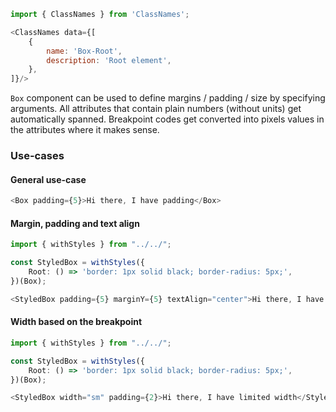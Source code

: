 ```js noeditor
import { ClassNames } from 'ClassNames';

<ClassNames data={[
    {
        name: 'Box-Root',
        description: 'Root element',
    },
]}/>
```

`Box` component can be used to define margins / padding / size by specifying arguments. All attributes that contain plain numbers (without units) get automatically spanned. Breakpoint codes get converted into pixels values in the attributes where it makes sense.

### Use-cases

#### General use-case

```typescript jsx
<Box padding={5}>Hi there, I have padding</Box>
```

#### Margin, padding and text align

```typescript jsx
import { withStyles } from "../../";

const StyledBox = withStyles({
    Root: () => 'border: 1px solid black; border-radius: 5px;',
})(Box);

<StyledBox padding={5} marginY={5} textAlign="center">Hi there, I have margin and padding</StyledBox>
```

#### Width based on the breakpoint

```typescript jsx
import { withStyles } from "../../";

const StyledBox = withStyles({
    Root: () => 'border: 1px solid black; border-radius: 5px;',
})(Box);

<StyledBox width="sm" padding={2}>Hi there, I have limited width</StyledBox>
```
